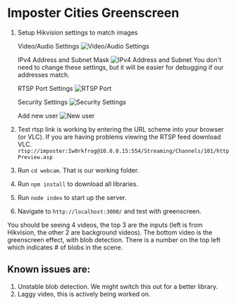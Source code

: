 # Imposter Cities Greenscreen

1. Setup Hikvision settings to match images

    Video/Audio Settings
    ![Video/Audio Settings](https://imgur.com/lSvmbeR.png)

    IPv4 Address and Subnet Mask
    ![IPv4 Address and Subnet](https://imgur.com/LRDiRmh.png)
    You don't need to change these settings, but it will be easier for debugging if our addresses match.

    RTSP Port Settings
    ![RTSP Port](https://imgur.com/JSjEpEh.png)
    
    Security Settings
    ![Security Settings](https://imgur.com/eVGNSEx.png)
    
    Add new user
    ![New user](https://i.imgur.com/K1oGpYn.jpg)

2. Test rtsp link is working by entering the URL scheme into your browser (or VLC). If you are having problems viewing the RTSP feed download VLC.
`rtsp://imposter:Iw0rkfrog@10.0.0.15:554/Streaming/Channels/101/httpPreview.asp`

3. Run `cd webcam`. That is our working folder. 

4. Run `npm install` to download all libraries.

5. Run `node index` to start up the server.

6. Navigate to `http://localhost:3000/` and test with greenscreen.

You should be seeing 4 videos, the top 3 are the inputs (left is from Hikvision, the other 2 are background videos). The bottom video is the greenscreen effect, with blob detection. There is a number on the top left which indicates # of blobs in the scene. 

## Known issues are:
1) Unstable blob detection. We might switch this out for a better library.
2) Laggy video, this is actively being worked on.







